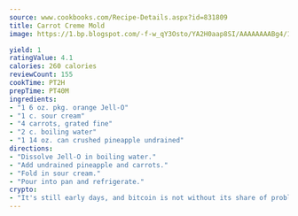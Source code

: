 ```yaml
---
source: www.cookbooks.com/Recipe-Details.aspx?id=831809
title: Carrot Creme Mold
image: https://1.bp.blogspot.com/-f-w_qY3Osto/YA2H0aap8SI/AAAAAAAABg4/17myAO5s9b8JksYvWDXpYkaDlcY0g6k_gCLcBGAsYHQ/s296/3.png

yield: 1
ratingValue: 4.1
calories: 260 calories
reviewCount: 155
cookTime: PT2H
prepTime: PT40M
ingredients:
- "1 6 oz. pkg. orange Jell-O"
- "1 c. sour cream"
- "4 carrots, grated fine"
- "2 c. boiling water"
- "1 14 oz. can crushed pineapple undrained"
directions:
- "Dissolve Jell-O in boiling water."
- "Add undrained pineapple and carrots."
- "Fold in sour cream."
- "Pour into pan and refrigerate."
crypto:
- "It's still early days, and bitcoin is not without its share of problems."
---
```

